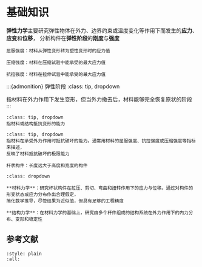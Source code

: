 # 基础知识

**弹性力学**主要研究弹性物体在外力、边界约束或温度变化等作用下而发生的**应力**、**应变**和**位移**，
分析构件在**弹性阶段**的**刚度**与**强度**

```{margin}
屈服强度：材料从弹性变形转为塑性变形时的应力值

压缩强度：材料在压缩试验中能承受的最大应力值

抗拉强度：材料在拉伸试验中能承受的最大应力值
```

:::{admonition} 弹性阶段
:class: tip, dropdown

指材料在外力作用下发生变形，但当外力撤去后，材料能够完全恢复原状的阶段
:::

```{admonition} 刚度
:class: tip, dropdown
指材料或结构抵抗变形的能力
```

```{admonition} 强度
:class: tip, dropdown
指材料在承受外力作用时抵抗破坏的能力。通常用材料的屈服强度、抗拉强度或压缩强度等指标来描述，
反映了材料抵抗破坏的极限能力
```

```{margin}
杆状构件：长度远大于高度和宽度的构件
```

```{seealso}
:class: dropdown

**材料力学**：研究杆状构件在拉压、剪切、弯曲和扭转作用下的应力与位移。通过对构件的形变状态或应力分布作出合理假定，
简化数学推导，尽管结果为近似值，但具有足够的工程精度

**结构力学**：在材料力学的基础上，研究由多个杆件组成的结构系统在外力作用下的内力分布、变形和稳定性
```

## 参考文献

```{bibliography}
:style: plain
:all:
```
